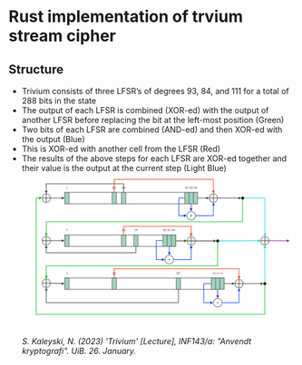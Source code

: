 # Rust implementation of trvium stream cipher

## Structure
- Trivium consists of three LFSR’s of degrees 93, 84, and 111 for a total of 288 bits in the state
- The output of each LFSR is combined (XOR-ed) with the output of another LFSR before replacing the bit at the left-most position (Green)
- Two bits of each LFSR are combined (AND-ed) and then XOR-ed with the output (Blue)
- This is XOR-ed with another cell from the LFSR (Red)
- The results of the above steps for each LFSR are XOR-ed together and their value is the output at the current step (Light Blue)
![Alt text](trivium_structure.png)
*S. Kaleyski, N. (2023) 'Trivium' [Lecture], INF143/a: "Anvendt kryptografi". UiB. 26. January.*
